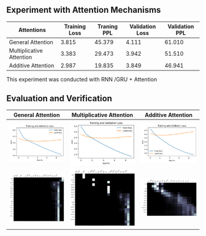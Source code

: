 ## Experiment with Attention Mechanisms

| Attentions | Training Loss | Traning PPL | Validation Loss | Validation PPL |
|----------|----------|----------|----------|----------|
|General Attention    | 3.815     | 45.379     | 4.111     | 61.010     |
| Multiplicative Attention   | 3.383     | 29.473     | 3.942     | 51.510     |
| Additive Attention  | 2.987     | 19.835     | 3.849     | 46.941     |

This experiment was conducted with RNN /GRU + Attention 
## Evaluation and Verification
| General Attention | Multiplicative Attention | Additive Attention |
|------------------------|------------------------|------------------------|
| ![Image 1](genaralAttention1.png) | ![Image 2](multiplicativeAttention1.png) | ![Image 3](AdditiveAttention1.png) |
| ![Image 4](genaralAttention2.png) | ![Image 5](multiplicativeAttention2.png) | ![Image 6](AdditiveAttention2.png) |

